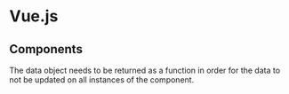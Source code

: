 # Vue.js

## Components

The data object needs to be returned as a function in order for the data to not
be updated on all instances of the component. 

